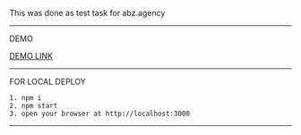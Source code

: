 This was done as test task for abz.agency

------------------------------------------------------

DEMO

[DEMO LINK](https://enjsadman.github.io/abz/)

------------------------------------------------------

FOR LOCAL DEPLOY

```
1. npm i
2. npm start
3. open your browser at http://localhost:3000
```

------------------------------------------------------
